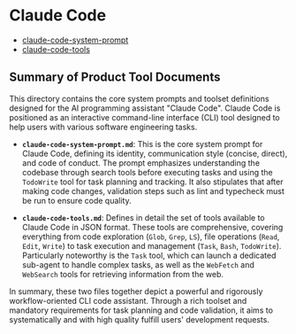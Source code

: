 # Claude Code

- [claude-code-system-prompt](./claude-code-system-prompt.md)
- [claude-code-tools](./claude-code-tools.md)

## Summary of Product Tool Documents

This directory contains the core system prompts and toolset definitions designed for the AI programming assistant "Claude Code". Claude Code is positioned as an interactive command-line interface (CLI) tool designed to help users with various software engineering tasks.

- **`claude-code-system-prompt.md`**: This is the core system prompt for Claude Code, defining its identity, communication style (concise, direct), and code of conduct. The prompt emphasizes understanding the codebase through search tools before executing tasks and using the `TodoWrite` tool for task planning and tracking. It also stipulates that after making code changes, validation steps such as lint and typecheck must be run to ensure code quality.

- **`claude-code-tools.md`**: Defines in detail the set of tools available to Claude Code in JSON format. These tools are comprehensive, covering everything from code exploration (`Glob`, `Grep`, `LS`), file operations (`Read`, `Edit`, `Write`) to task execution and management (`Task`, `Bash`, `TodoWrite`). Particularly noteworthy is the `Task` tool, which can launch a dedicated sub-agent to handle complex tasks, as well as the `WebFetch` and `WebSearch` tools for retrieving information from the web.

In summary, these two files together depict a powerful and rigorously workflow-oriented CLI code assistant. Through a rich toolset and mandatory requirements for task planning and code validation, it aims to systematically and with high quality fulfill users' development requests.